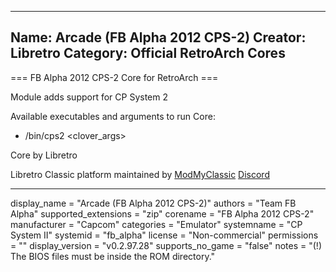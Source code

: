 -----------------------
Name: Arcade (FB Alpha 2012 CPS-2)
Creator: Libretro
Category: Official RetroArch Cores
-----------------------

=== FB Alpha 2012 CPS-2 Core for RetroArch ===

Module adds support for CP System 2

Available executables and arguments to run Core:
- /bin/cps2 <rom> <clover_args>

Core by Libretro

Libretro Classic platform maintained by [ModMyClassic](https://modmyclassic.com) [Discord](https://discordapp.com/invite/8gygsrw)

-----------------------

display_name = "Arcade (FB Alpha 2012 CPS-2)"
authors = "Team FB Alpha"
supported_extensions = "zip"
corename = "FB Alpha 2012 CPS-2"
manufacturer = "Capcom"
categories = "Emulator"
systemname = "CP System II"
systemid = "fb_alpha"
license = "Non-commercial"
permissions = ""
display_version = "v0.2.97.28"
supports_no_game = "false"
notes = "(!) The BIOS files must be inside the ROM directory."
